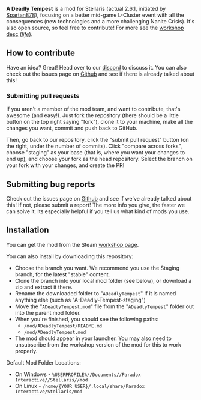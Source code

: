 **A Deadly Tempest** is a mod for Stellaris (actual 2.6.1, initiated by [Spartan878](https://steamcommunity.com/profiles/76561198026342102)), focusing on a better mid-game L-Cluster event with all the consequences (new technologies and a more challenging Nanite Crisis). It's also open source, so feel free to contribute! For more see the [workshop desc](/description.bbcode) (_[life](https://steamcommunity.com/sharedfiles/filedetails/?id=2028826064)_).
 
## How to contribute
 
Have an idea? Great! Head over to our [discord](https://discordapp.com/channels/378985949373399040/445225961722478602) to discuss it. You can also check out the issues page on [Github](../../../A-Deadly-Tempest/issues) and see if there is already talked about this!

### Submitting pull requests
If you aren't a member of the mod team, and want to contribute, that's awesome (and easy!). Just fork the repository (there should be a little button on the top right saying "fork"), clone it to your machine, make all the changes you want, commit and push back to GitHub.

Then, go back to our repository, click the "submit pull request" button (on the right, under the number of commits). Click "compare across forks", choose "staging" as your base (that is, where you want your changes to end up), and choose your fork as the head repository. Select the branch on your fork with your changes, and create the PR!

## Submitting bug reports
 
Check out the issues page on [Github](../../../A-Deadly-Tempest/issues) and see if we've already talked about this! If not, please submit a report! The more info you give, the faster we can solve it. Its especially helpful if you tell us what kind of mods you use.
 
 ## Installation

You can get the mod from the Steam [workshop page](https://steamcommunity.com/sharedfiles/filedetails/?id=2028826064).
 
You can also install by downloading this repository:
 
 - Choose the branch you want. We recommend you use the Staging branch, for the latest "stable" content.
 - Clone the branch into your local mod folder (see below), or download a zip and extract it there.
 - Rename the downloaded folder to "`ADeadlyTempest`" if it is named anything else (such as "A-Deadly-Tempest-staging")
 - Move the "`ADeadlyTempest.mod`" file from the "`ADeadlyTempest`" folder out into the parent mod folder.
 - When you're finished, you should see the following paths:
   - `/mod/ADeadlyTempest/README.md`
   - `/mod/ADeadlyTempest.mod`
 - The mod should appear in your launcher. You may also need to unsubscribe from the workshop version of the mod for this to work properly.

Default Mod Folder Locations:
 - On Windows - `%USERPROFILE%//Documents//Paradox Interactive//Stellaris//mod`
 - On Linux - `/home/{YOUR_USER}/.local/share/Paradox Interactive/Stellaris/mod`
